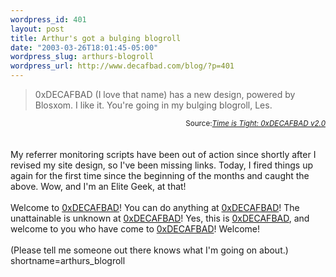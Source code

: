 ```yaml
--- 
wordpress_id: 401
layout: post
title: Arthur's got a bulging blogroll
date: "2003-03-26T18:01:45-05:00"
wordpress_slug: arthurs-blogroll
wordpress_url: http://www.decafbad.com/blog/?p=401
---
```

<blockquote cite="http://timeistight.com/index.php?entry=/blogs%20and%20blogging/0xDECAFBAD.txt">0xDECAFBAD (I love that name) has a new design, powered by Blosxom. I like it. You're going in my bulging blogroll, Les.</blockquote>
<div class="credit" align="right"><small>Source:<cite><a href="http://timeistight.com/index.php?entry=/blogs%20and%20blogging/0xDECAFBAD.txt">Time is Tight: 0xDECAFBAD v2.0</a></cite></small></div>
<br /><br />
My referrer monitoring scripts have been out of action since shortly
after I revised my site design, so I've been missing links.  Today, I
fired things up again for the first time since the beginning of the
months and caught the above.  Wow, and I'm an Elite Geek, at that!
<br /><br />
Welcome to <a href="http://www.decafbad.com/twiki/bin/view/Main/0xDECAFBAD">0xDECAFBAD</a>!  You can do anything at <a href="http://www.decafbad.com/twiki/bin/view/Main/0xDECAFBAD">0xDECAFBAD</a>!  The
unattainable is unknown at <a href="http://www.decafbad.com/twiki/bin/view/Main/0xDECAFBAD">0xDECAFBAD</a>!  Yes, this is <a href="http://www.decafbad.com/twiki/bin/view/Main/0xDECAFBAD">0xDECAFBAD</a>, and
welcome to you who have come to <a href="http://www.decafbad.com/twiki/bin/view/Main/0xDECAFBAD">0xDECAFBAD</a>!  Welcome!
<br /><br />
(Please tell me someone out there knows what I'm going on about.)
<!--more-->
shortname=arthurs_blogroll
